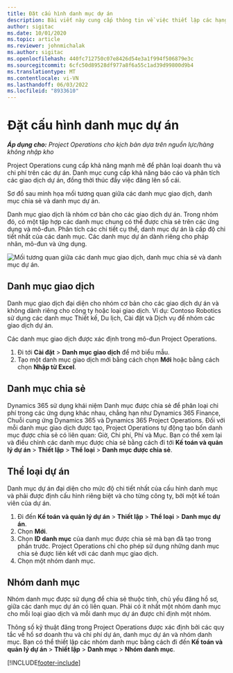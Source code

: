 ```yaml
---
title: Đặt cấu hình danh mục dự án
description: Bài viết này cung cấp thông tin về việc thiết lập các hạng mục dự án.
author: sigitac
ms.date: 10/01/2020
ms.topic: article
ms.reviewer: johnmichalak
ms.author: sigitac
ms.openlocfilehash: 440fc712750c07e8426d54e3a1f994f506879e3c
ms.sourcegitcommit: 6cfc50d89528df977a8f6a55c1ad39d99800d9b4
ms.translationtype: MT
ms.contentlocale: vi-VN
ms.lasthandoff: 06/03/2022
ms.locfileid: "8933610"
---
```

# <a name="configure-project-categories"></a>Đặt cấu hình danh mục dự án

_**Áp dụng cho:** Project Operations cho kịch bản dựa trên nguồn lực/hàng không nhập kho_

Project Operations cung cấp khả năng mạnh mẽ để phân loại doanh thu và chi phí trên các dự án. Danh mục cung cấp khả năng báo cáo và phân tích các giao dịch dự án, đồng thời thúc đẩy việc đăng lên sổ cái.

Sơ đồ sau minh họa mối tương quan giữa các danh mục giao dịch, danh mục chia sẻ và danh mục dự án. 

Danh mục giao dịch là nhóm cơ bản cho các giao dịch dự án. Trong nhóm đó, có một tập hợp các danh mục chung có thể được chia sẻ trên các ứng dụng và mô-đun. Phân tích các chi tiết cụ thể, danh mục dự án là cấp độ chi tiết nhất của các danh mục. Các danh mục dự án dành riêng cho pháp nhân, mô-đun và ứng dụng.

![Mối tương quan giữa các danh mục giao dịch, danh mục chia sẻ và danh mục dự án.](media/project-categories.png)

## <a name="transaction-categories"></a>Danh mục giao dịch

Danh mục giao dịch đại diện cho nhóm cơ bản cho các giao dịch dự án và không dành riêng cho công ty hoặc loại giao dịch. Ví dụ: Contoso Robotics sử dụng các danh mục Thiết kế, Du lịch, Cài đặt và Dịch vụ để nhóm các giao dịch dự án.

Các danh mục giao dịch được xác định trong mô-đun Project Operations. 
1. Đi tới **Cài đặt** \> **Danh mục giao dịch** để mở biểu mẫu. 
2. Tạo một danh mục giao dịch mới bằng cách chọn **Mới** hoặc bằng cách chọn **Nhập từ Excel**.

## <a name="shared-categories"></a>Danh mục chia sẻ

Dynamics 365 sử dụng khái niệm Danh mục được chia sẻ để phân loại chi phí trong các ứng dụng khác nhau, chẳng hạn như Dynamics 365 Finance, Chuỗi cung ứng Dynamics 365 và Dynamics 365 Project Operations. Đối với mỗi danh mục giao dịch được tạo, Project Operations tự động tạo bốn danh mục được chia sẻ có liên quan: Giờ, Chi phí, Phí và Mục. Bạn có thể xem lại và điều chỉnh các danh mục được chia sẻ bằng cách đi tới **Kế toán và quản lý dự án** \> **Thiết lập** \> **Thể loại** \> **Danh mục được chia sẻ**.

## <a name="project-categories"></a>Thể loại dự án

Danh mục dự án đại diện cho mức độ chi tiết nhất của cấu hình danh mục và phải được định cấu hình riêng biệt và cho từng công ty, bởi một kế toán viên của dự án.

1. Đi đến **Kế toán và quản lý dự án** \> **Thiết lập** \> **Thể loại** \> **Danh mục dự án**.
2. Chọn **Mới**.
3. Chọn **ID danh mục** của danh mục được chia sẻ mà bạn đã tạo trong phần trước. Project Operations chỉ cho phép sử dụng những danh mục chia sẻ được liên kết với các danh mục giao dịch.
4. Chọn một nhóm danh mục.

## <a name="category-groups"></a>Nhóm danh mục

Nhóm danh mục được sử dụng để chia sẻ thuộc tính, chủ yếu đăng hồ sơ, giữa các danh mục dự án có liên quan. Phải có ít nhất một nhóm danh mục cho mỗi loại giao dịch và mỗi danh mục dự án được chỉ định một nhóm.

Thông số kỹ thuật đăng trong Project Operations được xác định bởi các quy tắc về hồ sơ doanh thu và chi phí dự án, danh mục dự án và nhóm danh mục. Bạn có thể thiết lập các nhóm danh mục bằng cách đi đến **Kế toán và quản lý dự án** \> **Thiết lập** \> **Danh mục** \> **Nhóm danh mục**.


[!INCLUDE[footer-include](../includes/footer-banner.md)]